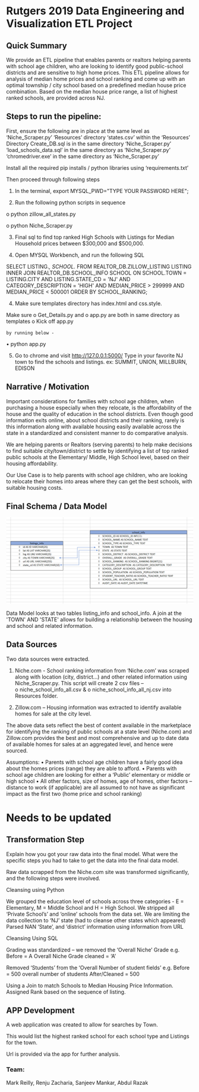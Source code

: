 
# Rutgers 2019 Data Engineering and Visualization ETL Project 

## Quick Summary 

We provide an ETL pipeline that enables parents or realtors helping parents with school age children, who are looking to identify good public-school districts and are sensitive to high home prices. This ETL pipeline allows for analysis of median home prices and school ranking and come up with an optimal township / city school based on a predefined median house price combination. Based on the median house price range, a list of highest ranked schools, are provided across NJ.

## Steps to run the pipeline: 

First, ensure the following are in place at the same level as ‘Niche_Scraper.py’
	‘Resources’  directory 
	‘states.csv’ within the ‘Resources’ Directory 
	Create_DB.sql is in the same directory ‘Niche_Scraper.py’
	‘load_schools_data.sql’ in the same directory as ‘Niche_Scraper.py’
	‘chromedriver.exe’ in the same directory as ‘Niche_Scraper.py’
	
	
Install all the required pip installs / python libraries using ‘requirements.txt’ 

	

Then proceed through following steps

1. In the terminal,  export MYSQL_PWD="TYPE YOUR PASSWORD HERE";

2.  Run the following python scripts in sequence 

o	python zillow_all_states.py

o	python Niche_Scraper.py

3. Final sql to find top ranked High Schools with Listings for Median Household prices between $300,000  and  $500,000.

1.	Open MYSQL Workbench, and run the following SQL 


SELECT LISTING.*, SCHOOL.*
FROM REALTOR_DB.ZILLOW_LISTING LISTING
INNER JOIN REALTOR_DB.SCHOOL_INFO  SCHOOL
ON SCHOOL.TOWN = LISTING.CITY
AND LISTING.STATE_CD = 'NJ'
AND CATEGORY_DESCRIPTION = 'HIGH'
AND MEDIAN_PRICE > 299999
AND MEDIAN_PRICE < 500001
ORDER BY SCHOOL_RANKING;


4. Make sure templates directory has 
	index.html and 
	css.style.

  Make sure 
o	Get_Details.py and 
o	app.py are both in same directory as templates 
o	Kick off app.py 

	by running below -

•	python app.py

5. Go to chrome and visit http://127.0.0.1:5000/
  Type in your favorite NJ town to find the schools and listings.
     ex: SUMMIT, UNION, MILLBURN, EDISON


## Narrative / Motivation

Important considerations for families with school age children, when purchasing a house especially when they relocate, is the affordability of the house and the quality of education in the school districts. Even though good information exits online, about school districts and their ranking, rarely is this information along with available housing easily available across the state in a standardized and consistent manner to do comparative analysis.

We are helping parents or Realtors (serving parents) to help make decisions to find suitable city/town/district to settle by identifying a list of top ranked public schools at the Elementary/ Middle, High School level, based on their housing affordability.

Our Use Case is to help parents with school age children, who are looking to relocate their homes into areas where they can get the best schools, with suitable housing costs.


## Final Schema / Data Model 

 
![Data_Model](Images/Data_Model.png)




Data Model looks at two tables listing_info and school_info. A join at the 'TOWN' AND 'STATE' allows for building a relationship between the housing and school and related information. 




## Data Sources

Two data sources were extracted. 

1.	Niche.com - School ranking information from ‘Niche.com’ was scraped along with location (city, district…) and  other related information using Niche_Scraper.py.
	This script will create 2 csv files – 	
o	niche_school_info_all.csv & 
o	niche_school_info_all_nj.csv 	 into Resources folder.

2.	Zillow.com – Housing information was extracted to identify available homes for sale  at the city  level. 

The above data sets reflect the best of content available in the marketplace for identifying the ranking of public schools at a state level (Niche.com) and Zillow.com provides the best and most comprehensive and up to date data of available homes for sales at an aggregated level,   and hence were sourced.

Assumptions:
•	Parents with school age children have a fairly good idea about the homes prices (range) they are able to afford.
•	Parents with school age children are looking for either a ‘Public’ elementary or middle or high school
•	All other factors, size of homes, age of homes, other factors – distance to work (if applicable) are all assumed to not have as significant impact as the first two (home price and school ranking)


# Needs to be updated

## Transformation Step

Explain how you got your raw data into the final model. 
What were the specific steps you had to take to get the data into the final data model. 

Raw data scrapped from the Niche.com site was transformed significantly, and the following steps were involved.

Cleansing using Python 

We grouped the education level of schools across three categories - E = Elementary, M = Middle School and H = High School.
We stripped all ‘Private School’s’ and ‘online’ schools from the data set.
We are limiting the data collection to ‘NJ’ state (had to cleanse other states which appeared) 
Parsed NAN  ‘State’,  and ‘district’ information using information from URL 

Cleansing Using SQL

Grading was standardized – we removed the ‘Overall Niche’ Grade 
e.g.  Before = A Overall Niche Grade
cleaned = ‘A’ 

Removed ‘Students’ from the ‘Overall Number of student fields’
e.g. Before = 500 overall number of students
After/Cleaned = 500

Using a Join to match Schools to Median Housing Price Information.
Assigned Rank based on the sequence of listing.


## APP Development 

A web application was created to allow for searches by Town.

This would list the highest ranked school for each school type  and Listings for the town.

Url is provided via the app for further analysis.


### Team: 	
Mark Reilly, Renju Zacharia, Sanjeev Mankar, Abdul Razak
